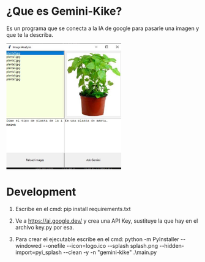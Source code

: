 # ¿Que es Gemini-Kike?

Es un programa que se conecta a la IA de google para pasarle una imagen y que te la describa.

<img src="docs/image1.JPG" width="300" />

# Development

1. Escribe en el cmd: pip install requirements.txt

2. Ve a https://ai.google.dev/ y crea una API Key, sustituye la que hay en el archivo key.py por esa.

3. Para crear el ejecutable escribe en el cmd: 
python -m PyInstaller --windowed --onefile --icon=logo.ico --splash splash.png --hidden-import=pyi_splash --clean -y -n "gemini-kike"  .\main.py

